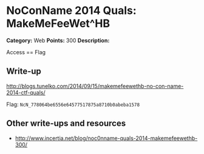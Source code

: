 # NoConName 2014 Quals: MakeMeFeeWet^HB

**Category:** Web
**Points:** 300
**Description:**

Access == Flag

## Write-up

<http://blogs.tunelko.com/2014/09/15/makemefeewethb-no-con-name-2014-ctf-quals/>

Flag: `NcN_778064be6556e64577517875a8710b0abeba1578`

## Other write-ups and resources

* <http://www.incertia.net/blog/noc0nname-quals-2014-makemefeewethb-300/>
